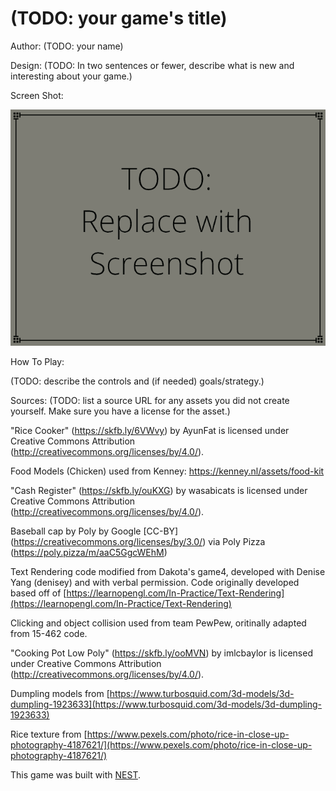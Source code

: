 # (TODO: your game's title)

Author: (TODO: your name)

Design: (TODO: In two sentences or fewer, describe what is new and interesting about your game.)

Screen Shot:

![Screen Shot](screenshot.png)

How To Play:

(TODO: describe the controls and (if needed) goals/strategy.)

Sources: (TODO: list a source URL for any assets you did not create yourself. Make sure you have a license for the asset.)

"Rice Cooker" (https://skfb.ly/6VWvy) by AyunFat is licensed under Creative Commons Attribution (http://creativecommons.org/licenses/by/4.0/).

Food Models (Chicken) used from Kenney: https://kenney.nl/assets/food-kit

"Cash Register" (https://skfb.ly/ouKXG) by wasabicats is licensed under Creative Commons Attribution (http://creativecommons.org/licenses/by/4.0/).

Baseball cap by Poly by Google [CC-BY] (https://creativecommons.org/licenses/by/3.0/) via Poly Pizza (https://poly.pizza/m/aaC5GgcWEhM)

Text Rendering code modified from Dakota's game4, developed with Denise Yang (denisey) and with
verbal permission. Code originally developed based off of
[https://learnopengl.com/In-Practice/Text-Rendering](https://learnopengl.com/In-Practice/Text-Rendering)

Clicking and object collision used from team PewPew, oritinally adapted from 15-462 code.

"Cooking Pot Low Poly" (https://skfb.ly/ooMVN) by imlcbaylor is licensed under Creative Commons Attribution (http://creativecommons.org/licenses/by/4.0/).

Dumpling models from [https://www.turbosquid.com/3d-models/3d-dumpling-1923633](https://www.turbosquid.com/3d-models/3d-dumpling-1923633)

Rice texture from [https://www.pexels.com/photo/rice-in-close-up-photography-4187621/](https://www.pexels.com/photo/rice-in-close-up-photography-4187621/)

This game was built with [NEST](NEST.md).

